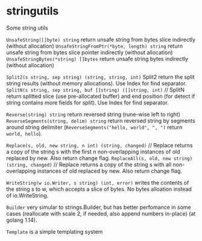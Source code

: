 # stringutils

Some string utils

`UnsafeString([]byte) string` return unsafe string from bytes slice indirectly (without allocation)
`UnsafeStringFromPtr(*byte, length) string` return unsafe string from bytes slice pointer indirectly (without allocation)
`UnsafeStringBytes(*string) []bytes` return unsafe string bytes indirectly (without allocation)

`Split2(s string, sep string) (string, string, int)`  Split2 return the split string results (without memory allocations). Use Index for find separator.
`SplitN(s string, sep string, buf []string) ([]string, int)` // SplitN return splitted slice (use pre-allocated buffer) and end position (for detect if string contains more fields for split). Use Index for find separator.

`Reverse(string) string` return reversed string (rune-wise left to right)
`ReverseSegments(string, delim) string` return reversed string by segments around string delimiter (`ReverseSegments("hello, world", ", ")` return `world, hello`).

`Replace(s, old, new string, n int) (string, changed)` // Replace returns a copy of the string s with the first n non-overlapping instances of old replaced by new. Also return change flag.
`ReplaceAll(s, old, new string) (string, changed)` // Replace returns a copy of the string s with all non-overlapping instances of old replaced  by new. Also return change flag.

`WriteString(w io.Writer, s string) (int, error)` writes the contents of the string s to w, which accepts a slice of bytes. No bytes alloation instead of io.WriteString.

`Builder` very simular to strings.Builder, but has better perfomance in some cases (reallocate with scale 2, if needed, also append numbers in-place) (at golang 1.14).

`Template` is a simple templating system
